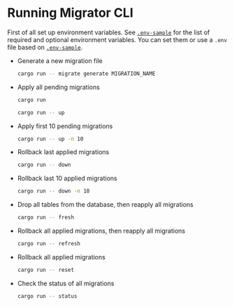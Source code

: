 # Running Migrator CLI

First of all set up environment variables. See [`.env-sample`](./.env-sample) for the list of required and optional environment variables. You can set them or use a `.env` file based on [`.env-sample`](./.env-sample).

-   Generate a new migration file
    ```sh
    cargo run -- migrate generate MIGRATION_NAME
    ```
-   Apply all pending migrations
    ```sh
    cargo run
    ```
    ```sh
    cargo run -- up
    ```
-   Apply first 10 pending migrations
    ```sh
    cargo run -- up -n 10
    ```
-   Rollback last applied migrations
    ```sh
    cargo run -- down
    ```
-   Rollback last 10 applied migrations
    ```sh
    cargo run -- down -n 10
    ```
-   Drop all tables from the database, then reapply all migrations
    ```sh
    cargo run -- fresh
    ```
-   Rollback all applied migrations, then reapply all migrations
    ```sh
    cargo run -- refresh
    ```
-   Rollback all applied migrations
    ```sh
    cargo run -- reset
    ```
-   Check the status of all migrations
    ```sh
    cargo run -- status
    ```
